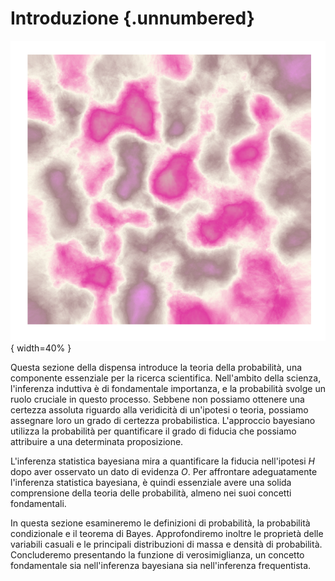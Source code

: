 # Introduzione {.unnumbered}

![](../../figures/art_10.png){ width=40% }

Questa sezione della dispensa introduce la teoria della probabilità, una componente essenziale per la ricerca scientifica. Nell'ambito della scienza, l'inferenza induttiva è di fondamentale importanza, e la probabilità svolge un ruolo cruciale in questo processo. Sebbene non possiamo ottenere una certezza assoluta riguardo alla veridicità di un'ipotesi o teoria, possiamo assegnare loro un grado di certezza probabilistica. L'approccio bayesiano utilizza la probabilità per quantificare il grado di fiducia che possiamo attribuire a una determinata proposizione.

L'inferenza statistica bayesiana mira a quantificare la fiducia nell'ipotesi $H$ dopo aver osservato un dato di evidenza $O$. Per affrontare adeguatamente l'inferenza statistica bayesiana, è quindi essenziale avere una solida comprensione della teoria delle probabilità, almeno nei suoi concetti fondamentali.

In questa sezione esamineremo le definizioni di probabilità, la probabilità condizionale e il teorema di Bayes. Approfondiremo inoltre le proprietà delle variabili casuali e le principali distribuzioni di massa e densità di probabilità. Concluderemo presentando la funzione di verosimiglianza, un concetto fondamentale sia nell'inferenza bayesiana sia nell'inferenza frequentista.
